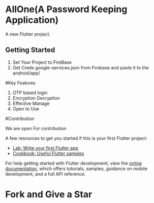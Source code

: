 # AllOne(A Password Keeping Application)

A new Flutter project.

## Getting Started

1. Set Your Project to FireBase 
2. Get Creds google-services.json from Firsbase and paste it to the android/app/

#Key Features

1. OTP based login
2. Encryption Decryption
3. Effective Manage
4. Open to Use

#Contribution 

We are open For contribution


A few resources to get you started if this is your first Flutter project:

- [Lab: Write your first Flutter app](https://docs.flutter.dev/get-started/codelab)
- [Cookbook: Useful Flutter samples](https://docs.flutter.dev/cookbook)

For help getting started with Flutter development, view the
[online documentation](https://docs.flutter.dev/), which offers tutorials,
samples, guidance on mobile development, and a full API reference.
# Fork and Give a Star
